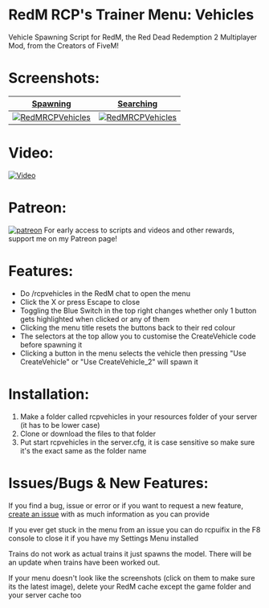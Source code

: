 # RedM RCP's Trainer Menu: Vehicles
Vehicle Spawning Script for RedM, the Red Dead Redemption 2 Multiplayer Mod, from the Creators of FiveM!

# Screenshots:
<a href="https://www.rcpisawesome.co.uk/dev/RedMRCPVehicles/1.png" target="_blank">**Spawning**</a>|<a href="https://www.rcpisawesome.co.uk/dev/RedMRCPVehicles/2.png" target="_blank">**Searching**</a>
:---:|:---:
<a href="https://www.rcpisawesome.co.uk/dev/RedMRCPVehicles/1.png" target="_blank"><img alt="RedMRCPVehicles" src="https://www.rcpisawesome.co.uk/dev/RedMRCPVehicles/1.png"></a>|<a href="https://www.rcpisawesome.co.uk/dev/RedMRCPVehicles/2.png" target="_blank"><img alt="RedMRCPVehicles" src="https://www.rcpisawesome.co.uk/dev/RedMRCPVehicles/2.png"></a>
# Video:
[![Video](https://img.youtube.com/vi/cZKZPdHFtBk/maxresdefault.jpg)](https://www.youtube.com/watch?v=cZKZPdHFtBk)
# Patreon:
[![patreon](https://c5.patreon.com/external/favicon/favicon.ico)](https://www.patreon.com/RCPisAwesome)     For early access to scripts and videos and other rewards, support me on my Patreon page!
# Features:
- Do /rcpvehicles in the RedM chat to open the menu
- Click the X or press Escape to close
- Toggling the Blue Switch in the top right changes whether only 1 button gets highlighted when clicked or any of them
- Clicking the menu title resets the buttons back to their red colour
- The selectors at the top allow you to customise the CreateVehicle code before spawning it
- Clicking a button in the menu selects the vehicle then pressing "Use CreateVehicle" or "Use CreateVehicle_2" will spawn it
# Installation:
1. Make a folder called rcpvehicles in your resources folder of your server (it has to be lower case)
2. Clone or download the files to that folder
3. Put start rcpvehicles in the server.cfg, it is case sensitive so make sure it's the exact same as the folder name
# Issues/Bugs &amp; New Features:
If you find a bug, issue or error or if you want to request a new feature, [create an issue](https://github.com/RCPisAwesome/RedMRCPVehicles/issues) with as much information as you can provide

If you ever get stuck in the menu from an issue you can do rcpuifix in the F8 console to close it if you have my Settings Menu installed

Trains do not work as actual trains it just spawns the model. There will be an update when trains have been worked out.

If your menu doesn't look like the screenshots (click on them to make sure its the latest image), delete your RedM cache except the game folder and your server cache too
